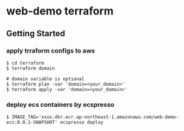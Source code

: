 # web-demo terraform

## Getting Started
### apply trraform configs to aws
```
$ cd terraform
$ terraform domain

# domain variable is optional
$ terraform plan -var 'domain=<your_domain>'
$ terraform apply -var 'domain=<your_domain>'
```

### deploy ecs containers by ecspresso
```
$ IMAGE_TAG='xxxx.dkr.ecr.ap-northeast-1.amazonaws.com/web-demo-ecs:0.0.1-SNAPSHOT' ecspresso deploy
```
